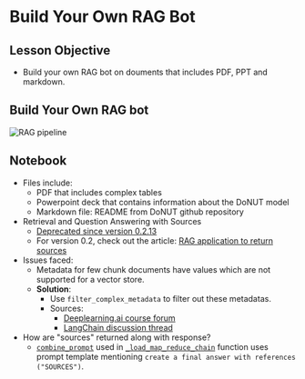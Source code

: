# Build Your Own RAG Bot

## Lesson Objective

- Build your own RAG bot on douments that includes PDF, PPT and markdown.

## Build Your Own RAG bot

![RAG pipeline](../images/6_0.png)

## Notebook

- Files include:
  - PDF that includes complex tables
  - Powerpoint deck that contains information about the DoNUT model
  - Markdown file: README from DoNUT github repository
- Retrieval and Question Answering with Sources
  - [Deprecated since version 0.2.13](https://api.python.langchain.com/en/latest/chains/langchain.chains.qa_with_sources.loading.load_qa_with_sources_chain.html)
  - For version 0.2, check out the article: [RAG application to return sources](https://python.langchain.com/v0.2/docs/how_to/qa_sources/)
- Issues faced:
  - Metadata for few chunk documents have values which are not supported for a vector store.
  - **Solution**:
    - Use `filter_complex_metadata` to filter out these metadatas.
    - Sources:
      - [Deeplearning.ai course forum](https://community.deeplearning.ai/t/try-filtering-complex-metadata-from-the-document-using-langchain-community-vectorstores-utils-filter-complex-metadata/628474/3)
      - [LangChain discussion thread](https://github.com/langchain-ai/langchain/issues/8556)
- How are "sources" returned along with response?
  - [`combine_prompt`](https://github.com/langchain-ai/langchain/blob/master/libs/langchain/langchain/chains/qa_with_sources/map_reduce_prompt.py) used in [`_load_map_reduce_chain`](https://api.python.langchain.com/en/latest/_modules/langchain/chains/qa_with_sources/loading.html) function uses prompt template mentioning `create a final answer with references ("SOURCES")`.
